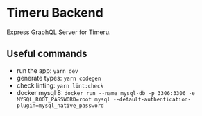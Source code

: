 # Timeru Backend

Express GraphQL Server for Timeru.

## Useful commands

- run the app: `yarn dev`
- generate types: `yarn codegen`
- check linting: `yarn lint:check`
- docker mysql 8: `docker run --name mysql-db -p 3306:3306 -e MYSQL_ROOT_PASSWORD=root mysql --default-authentication-plugin=mysql_native_password`

